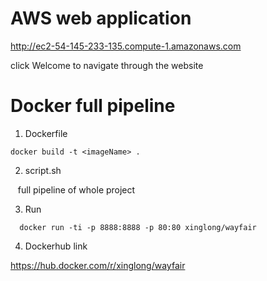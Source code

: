 # AWS web application
http://ec2-54-145-233-135.compute-1.amazonaws.com

click Welcome to navigate through the website

# Docker full pipeline

1. Dockerfile
  ```
  docker build -t <imageName> .
  ```
2. script.sh

  &nbsp;&nbsp; full pipeline of whole project
  
3. Run

```
  docker run -ti -p 8888:8888 -p 80:80 xinglong/wayfair
```

4. Dockerhub link  

https://hub.docker.com/r/xinglong/wayfair
